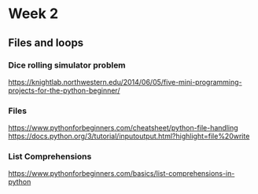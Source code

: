 # Week 2
## Files and loops

### Dice rolling simulator problem  
https://knightlab.northwestern.edu/2014/06/05/five-mini-programming-projects-for-the-python-beginner/  

### Files  
https://www.pythonforbeginners.com/cheatsheet/python-file-handling  
https://docs.python.org/3/tutorial/inputoutput.html?highlight=file%20write  

### List Comprehensions  
https://www.pythonforbeginners.com/basics/list-comprehensions-in-python  